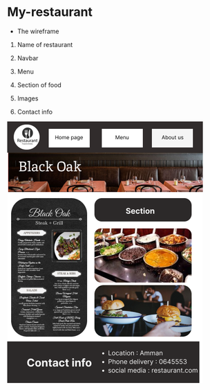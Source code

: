 # My-restaurant

* The wireframe 

1. Name of restaurant

2. Navbar

3. Menu

4. Section of food

5. Images

6. Contact info

![](./Frames.png)